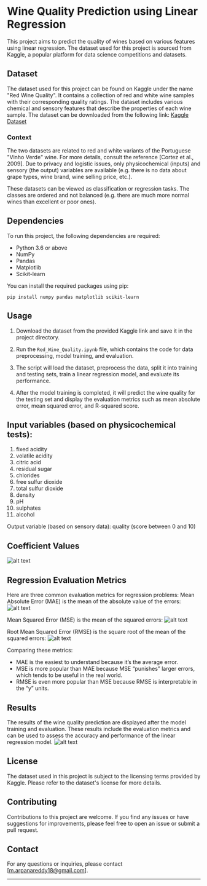 # Wine Quality Prediction using Linear Regression

This project aims to predict the quality of wines based on various features using linear regression. The dataset used for this project is sourced from Kaggle, a popular platform for data science competitions and datasets.

## Dataset

The dataset used for this project can be found on Kaggle under the name "Red Wine Quality". It contains a collection of red and white wine samples with their corresponding quality ratings. The dataset includes various chemical and sensory features that describe the properties of each wine sample. The dataset can be downloaded from the following link: [Kaggle Dataset](https://www.kaggle.com/datasets/uciml/red-wine-quality-cortez-et-al-2009)

### Context
The two datasets are related to red and white variants of the Portuguese "Vinho Verde" wine. For more details, consult the reference [Cortez et al., 2009]. Due to privacy and logistic issues, only physicochemical (inputs) and sensory (the output) variables are available (e.g. there is no data about grape types, wine brand, wine selling price, etc.).

These datasets can be viewed as classification or regression tasks. The classes are ordered and not balanced (e.g. there are much more normal wines than excellent or poor ones).

## Dependencies

To run this project, the following dependencies are required:

- Python 3.6 or above
- NumPy
- Pandas
- Matplotlib
- Scikit-learn

You can install the required packages using pip:

```
pip install numpy pandas matplotlib scikit-learn
```

## Usage

1. Download the dataset from the provided Kaggle link and save it in the project directory.

2. Run the `Red_Wine_Quality.ipynb` file, which contains the code for data preprocessing, model training, and evaluation.

3. The script will load the dataset, preprocess the data, split it into training and testing sets, train a linear regression model, and evaluate its performance.

4. After the model training is completed, it will predict the wine quality for the testing set and display the evaluation metrics such as mean absolute error, mean squared error, and R-squared score.

## Input variables (based on physicochemical tests):

1. fixed acidity
2. volatile acidity
3. citric acid
4. residual sugar
5. chlorides
6. free sulfur dioxide
7. total sulfur dioxide
8. density
9. pH
10. sulphates
11. alcohol

Output variable (based on sensory data): quality (score between 0 and 10)

## Coefficient Values
![alt text](https://user-images.githubusercontent.com/19779081/53143050-5d7b5b80-35bc-11e9-846b-fd0ee3e09565.PNG)

## Regression Evaluation Metrics

Here are three common evaluation metrics for regression problems:
Mean Absolute Error (MAE) is the mean of the absolute value of the errors:
![alt text](https://render.githubusercontent.com/render/math?math=%5Cfrac%201n%5Csum_%7Bi%3D1%7D%5En%7Cy_i-%5Chat%7By%7D_i%7C&mode=display)

Mean Squared Error (MSE) is the mean of the squared errors:
![alt text](https://render.githubusercontent.com/render/math?math=%5Cfrac%201n%5Csum_%7Bi%3D1%7D%5En%28y_i-%5Chat%7By%7D_i%29%5E2&mode=display)

Root Mean Squared Error (RMSE) is the square root of the mean of the squared errors:
![alt text](https://render.githubusercontent.com/render/math?math=%5Csqrt%7B%5Cfrac%201n%5Csum_%7Bi%3D1%7D%5En%28y_i-%5Chat%7By%7D_i%29%5E2%7D&mode=display)

Comparing these metrics:

- MAE is the easiest to understand because it’s the average error.
- MSE is more popular than MAE because MSE “punishes” larger errors, which tends to be useful in the real world.
- RMSE is even more popular than MSE because RMSE is interpretable in the “y” units.

## Results

The results of the wine quality prediction are displayed after the model training and evaluation. These results include the evaluation metrics and can be used to assess the accuracy and performance of the linear regression model.
![alt text](https://www.kaggleusercontent.com/kf/117393552/eyJhbGciOiJkaXIiLCJlbmMiOiJBMTI4Q0JDLUhTMjU2In0..WTI87VUpnDreQiX3KX61vg.q2c6auEBnm9ciPCZ2WxHXu8F-ohqIaRUNcqd0AQe9kj64RVUJGf3yb5bwrbTDTZ0fDNv-lA0pPUZ_8aIMzXACRtQ3-pknfqYYOTko-DdQj3FNsFEr_ZoFbeBZ8-8q2yr0GvcfTvNzf1kaMFLRUjLmLPzNf7Qxus2P8K2xQrJZyNBwysMBGGonzUXmxC37_XmJLFCbeJ7oXUC1Ht-JpmQG0yrWR7-WuZSReqSilYNn_bCueav5fNqKukqO6NUrbt5f_cSbiE5IJkSWAJNWIbXzGCD2f2IUnK3JetwNGlo0P6slwhwhdjskQcBe18InFPX3Hl8I6h7iIwUdr1zXl6mjZJLMgh8I5snSaEc2uPkytT9jG8ZXF_G_p1UJNvwQUKS7HrWfyPesy9aCLq97zIov2zZqgPOOvolhwh_jJvh1RDwx6TaR8ZGJdFd1edO1p7XHN-TudSiERFaYEMCuXRzoqi72YzVYiwCjI8VdGqiYlV7SvZYN8oyoZUuli0XQL6cDZHlH3bpAMrRYKA8jmfaiV1VifQLRKFgd_m7gIXGb80jLsKfCPHOmhNl8YiXEGZ-Lygzpw1Y23Hegx4fQXwdisf0jNBAOpNTzxSoSjmvXLtAvhzMQPzOm3jMY1Vmv289nUqRI66vAWC5aEfw678oS8MKQUmDACkjjlO4pOzGj7Y.zogwz7VOEJ0msOFdvgc2nQ/__results___files/__results___5_0.png)

## License

The dataset used in this project is subject to the licensing terms provided by Kaggle. Please refer to the dataset's license for more details.

## Contributing

Contributions to this project are welcome. If you find any issues or have suggestions for improvements, please feel free to open an issue or submit a pull request.

## Contact

For any questions or inquiries, please contact [m.arpanareddy18@gmail.com].

---

